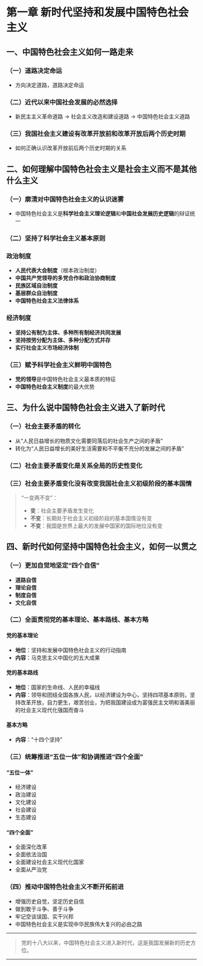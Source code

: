 

# 第一章 新时代坚持和发展中国特色社会主义

## 一、中国特色社会主义如何一路走来

### （一）道路决定命运

* 方向决定道路，道路决定命运

### （二）近代以来中国社会发展的必然选择

* 新民主主义革命道路 → 社会主义改造和建设道路 → 中国特色社会主义道路

### （三）我国社会主义建设有改革开放前和改革开放后两个历史时期

* 如何正确认识改革开放前后两个历史时期的关系

## 二、如何理解中国特色社会主义是社会主义而不是其他什么主义

### （一）廓清对中国特色社会主义的认识迷雾

* 中国特色社会主义是**科学社会主义理论逻辑**和**中国社会发展历史逻辑**的辩证统一

### （二）坚持了科学社会主义基本原则




### 政治制度

* **人民代表大会制度**（根本政治制度）
* **中国共产党领导的多党合作和政治协商制度**
* **民族区域自治制度**
* **基层群众自治制度**
* **中国特色社会主义法律体系**

### 经济制度

* **坚持公有制为主体、多种所有制经济共同发展**
* **坚持按劳分配为主体、多种分配方式并存**
* **实行社会主义市场经济体制**




### （三）赋予科学社会主义鲜明中国特色

* **党的领导**是中国特色社会主义最本质的特征
* **中国特色社会主义制度**的最大优势

## 三、为什么说中国特色社会主义进入了新时代

### （一）社会主要矛盾的转化

* 从“人民日益增长的物质文化需要同落后的社会生产之间的矛盾”
* 转化为“人民日益增长的美好生活需要和不平衡不充分的发展之间的矛盾”

### （二）社会主要矛盾变化是关系全局的历史性变化

### （三）社会主要矛盾变化没有改变我国社会主义初级阶段的基本国情

> “一变两不变”：
>
> * **变**：社会主要矛盾发生变化
> * **不变**：长期处于社会主义初级阶段的基本国情没有变
> * **不变**：我国是世界上最大的发展中国家的国际地位没有变

## 四、新时代如何坚持中国特色社会主义，如何一以贯之

### （一）更加自觉地坚定“四个自信”

* **道路自信**
* **理论自信**
* **制度自信**
* **文化自信**

### （二）全面贯彻党的基本理论、基本路线、基本方略

#### 党的基本理论

* **地位**：坚持和发展中国特色社会主义的行动指南
* **内容**：马克思主义中国化的五大成果

#### 党的基本路线

* **地位**：国家的生命线、人民的幸福线
* **内容**：领导和团结全国各族人民，以经济建设为中心，坚持四项基本原则，坚持改革开放，自力更生，艰苦创业，为把我国建设成为富强民主文明和谐美丽的社会主义现代化强国而奋斗

#### 基本方略

* **内容**：“十四个坚持”

### （三）统筹推进“五位一体”和协调推进“四个全面”

#### “五位一体”

* 经济建设
* 政治建设
* 文化建设
* 社会建设
* 生态建设

#### “四个全面”

* 全面深化改革
* 全面依法治国
* 全面建设社会主义现代化国家
* 全面从严治党

### （四）推动中国特色社会主义不断开拓前进

* 增强历史自觉，坚定历史自信
* 做到敢于斗争、善于斗争
* 牢记空谈误国、实干兴邦
* 中国特色社会主义是实现中华民族伟大复兴的必由之路

---

> 党的十八大以来，中国特色社会主义进入新时代，这是我国发展新的历史方位。

---

